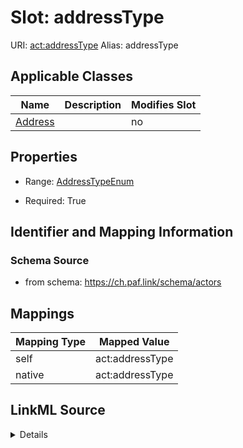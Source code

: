

# Slot: addressType 



URI: [act:addressType](https://ch.paf.link/schema/actors/addressType)
Alias: addressType

<!-- no inheritance hierarchy -->





## Applicable Classes

| Name | Description | Modifies Slot |
| --- | --- | --- |
| [Address](Address.md) |  |  no  |






## Properties

* Range: [AddressTypeEnum](AddressTypeEnum.md)

* Required: True




## Identifier and Mapping Information






### Schema Source


* from schema: https://ch.paf.link/schema/actors




## Mappings

| Mapping Type | Mapped Value |
| ---  | ---  |
| self | act:addressType |
| native | act:addressType |




## LinkML Source

<details>
```yaml
name: addressType
from_schema: https://ch.paf.link/schema/actors
rank: 1000
alias: addressType
owner: Address
domain_of:
- Address
range: AddressTypeEnum
required: true

```
</details>